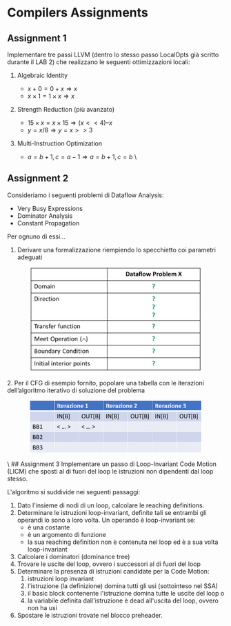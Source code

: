 # Compilers Assignments
## Assignment 1
Implementare tre passi LLVM (dentro lo stesso passo LocalOpts già scritto durante il LAB 2) che realizzano le seguenti ottimizzazioni locali:
 
 1. Algebraic Identity
    - $x + 0 = 0 + x \Rightarrow x$
    - $x \times 1 = 1 \times x \Rightarrow x$

 2. Strength Reduction (più avanzato)
    - $15 \times x = x \times 15 \Rightarrow (x << 4) – x$
    - $y = x / 8 ⇒ y = x >> 3$

 3. Multi-Instruction Optimization	
    - $a = b + 1, c = a − 1 ⇒ a = b + 1, c = b$
\
## Assignment 2
Consideriamo i seguenti problemi di Dataflow Analysis:
 - Very Busy Expressions 
 - Dominator Analysis
 - Constant Propagation

Per ognuno di essi…
 1. Derivare una formalizzazione riempiendo lo specchietto coi parametri adeguati
<p align="center">
  <img src="./assets/second_assignment/formalization.png" width="400"/>
</p>
 2. Per il CFG di esempio fornito, popolare una tabella con le iterazioni dell’algoritmo iterativo di soluzione del problema
<p align="center">
  <img src="./assets/second_assignment/iteration_table.png" width="400"/>
</p>
\
## Assignment 3
Implementare un passo di Loop-Invariant Code Motion (LICM) che sposti al di fuori del loop le istruzioni non dipendenti dal loop stesso.

L'algoritmo si suddivide nei seguenti passaggi:
   1. Dato l'insieme di nodi di un loop, calcolare le reaching definitions.
   2. Determinare le istruzioni loop-invariant, definite tali se entrambi gli operandi lo sono a loro volta.
      Un operando è loop-invariant se:
         - è una costante
         - è un argomento di funzione
         - la sua reaching definition non è contenuta nel loop ed è a sua volta loop-invariant
   3. Calcolare i dominatori (dominance tree)
   4. Trovare le uscite del loop, ovvero i successori al di fuori del loop
   5. Determinare la presenza di istruzioni candidate per la Code Motion:
      1. istruzioni loop invariant
      2. l’istruzione (la definizione) domina tutti gli usi (sottointeso nel SSA)
      3. il basic block contenente l'istruzione domina tutte le uscite del loop 
      o
      3. la variabile definita dall'istruzione è dead all'uscita del loop, ovvero non ha usi
   6. Spostare le istruzioni trovate nel blocco preheader.
